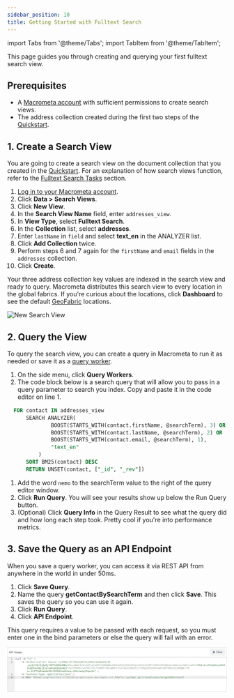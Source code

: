 ```yaml
---
sidebar_position: 10
title: Getting Started with Fulltext Search
---
```


import Tabs from '@theme/Tabs';
import TabItem from '@theme/TabItem';

This page guides you through creating and querying your first fulltext search view.

## Prerequisites

- A [Macrometa account](https://auth-play.macrometa.io/) with sufficient permissions to create search views.
- The address collection created during the first two steps of the [Quickstart](https://www.macrometa.com/docs/quickstart).

## 1. Create a Search View

You are going to create a search view on the document collection that you created in the [Quickstart](https://www.macrometa.com/docs/quickstart). For an explanation of how search views function, refer to the [Fulltext Search Tasks](tasks/index.md) section.

1. [Log in to your Macrometa account](https://auth-play.macrometa.io/).
2. Click **Data > Search Views**.
3. Click **New View**.
4. In the **Search View Name** field, enter `addresses_view`.
5. In **View Type**, select **Fulltext Search**.
6. In the **Collection** list, select **addresses**.
7. Enter `lastName` in `field` and select **text_en** in the ANALYZER list.
8. Click **Add Collection** twice.
9. Perform steps 6 and 7 again for the `firstName` and `email` fields in the `addresses` collection.
10. Click **Create**.

Your three address collection key values are indexed in the search view and ready to query. Macrometa distributes this search view to every location in the global fabrics. If you're curious about the locations, click **Dashboard** to see the default [GeoFabric](geofabrics/index.md) locations.

![New Search View](/img/search/getting-started-new-fulltext.png)

## 2. Query the View

To query the search view, you can create a query in Macrometa to run it as needed or save it as a [query worker](../../queryworkers/index.md).

1. On the side menu, click **Query Workers**.
1. The code block below is a search query that will allow you to pass in a query parameter to search you index. Copy and paste it in the code editor on line 1.

  ```sql
    FOR contact IN addresses_view
        SEARCH ANALYZER(
                BOOST(STARTS_WITH(contact.firstName, @searchTerm), 3) OR
                BOOST(STARTS_WITH(contact.lastName, @searchTerm), 2) OR 
                BOOST(STARTS_WITH(contact.email, @searchTerm), 1),
                "text_en"
            )
        SORT BM25(contact) DESC
        RETURN UNSET(contact, ["_id", "_rev"])
  ```

1. Add the word `nemo` to the searchTerm value to the right of the query editor window.
1. Click **Run Query**. You will see your results show up below the Run Query button.
1. (Optional) Click **Query Info** in the Query Result to see what the query did and how long each step took. Pretty cool if you're into performance metrics.

## 3. Save the Query as an API Endpoint

When you save a query worker, you can access it via REST API from anywhere in the world in under 50ms.

1. Click **Save Query**.
1. Name the query **getContactBySearchTerm** and then click **Save**. This saves the query so you can use it again.
1. Click **Run Query**.
1. Click **API Endpoint**.

This query requires a value to be passed with each request, so you must enter one in the bind parameters or else the query will fail with an error.

![Create a Query Worker](/img/quickstart/create-query-worker.png)